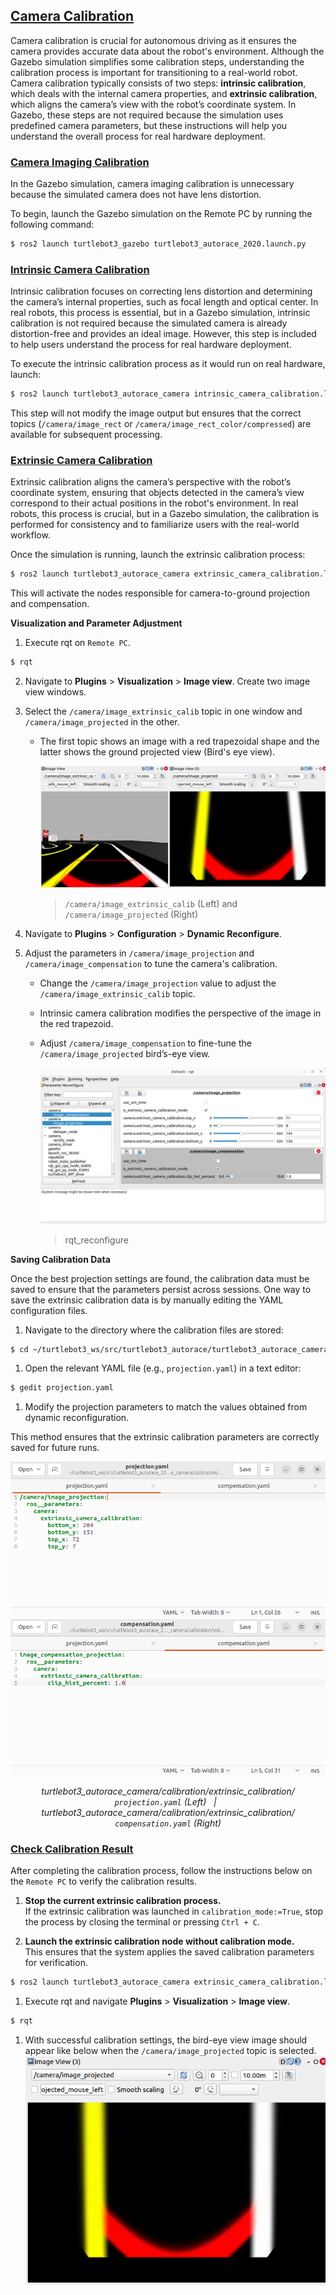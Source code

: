 ## [Camera Calibration](#camera-calibration)

Camera calibration is crucial for autonomous driving as it ensures the camera provides accurate data about the robot's environment. Although the Gazebo simulation simplifies some calibration steps, understanding the calibration process is important for transitioning to a real-world robot. 
Camera calibration typically consists of two steps: **intrinsic calibration**, which deals with the internal camera properties, and **extrinsic calibration**, which aligns the camera’s view with the robot’s coordinate system. In Gazebo, these steps are not required because the simulation uses predefined camera parameters, but these instructions will help you understand the overall process for real hardware deployment.

### [Camera Imaging Calibration](#camera-imaging-calibration)

In the Gazebo simulation, camera imaging calibration is unnecessary because the simulated camera does not have lens distortion. 

To begin, launch the Gazebo simulation on the Remote PC by running the following command:

```bash
$ ros2 launch turtlebot3_gazebo turtlebot3_autorace_2020.launch.py
```

### [Intrinsic Camera Calibration](#intrinsic-camera-calibration)

Intrinsic calibration focuses on correcting lens distortion and determining the camera’s internal properties, such as focal length and optical center.
In real robots, this process is essential, but in a Gazebo simulation, intrinsic calibration is not required because the simulated camera is already distortion-free and provides an ideal image. However, this step is included to help users understand the process for real hardware deployment.

To execute the intrinsic calibration process as it would run on real hardware, launch:
```bash
$ ros2 launch turtlebot3_autorace_camera intrinsic_camera_calibration.launch.py
```
This step will not modify the image output but ensures that the correct topics (`/camera/image_rect` or `/camera/image_rect_color/compressed`) are available for subsequent processing.

### [Extrinsic Camera Calibration](#extrinsic-camera-calibration)

Extrinsic calibration aligns the camera’s perspective with the robot’s coordinate system, ensuring that objects detected in the camera’s view correspond to their actual positions in the robot's environment. In real robots, this process is crucial, but in a Gazebo simulation, the calibration is performed for consistency and to familiarize users with the real-world workflow.

Once the simulation is running, launch the extrinsic calibration process:
```bash
$ ros2 launch turtlebot3_autorace_camera extrinsic_camera_calibration.launch.py calibration_mode:=True
```
This will activate the nodes responsible for camera-to-ground projection and compensation.

**Visualization and Parameter Adjustment**

1. Execute rqt on `Remote PC`.
```bash
$ rqt
```

2. Navigate to **Plugins** > **Visualization** > **Image view**. Create two image view windows.

3. Select the `/camera/image_extrinsic_calib` topic in one window and `/camera/image_projected` in the other.
   - The first topic shows an image with a red trapezoidal shape and the latter shows the ground projected view (Bird's eye view).

      ![](/assets/images/platform/turtlebot3/autonomous_driving/humble_extrinsic_calibration.png)
      > `/camera/image_extrinsic_calib` (Left) and `/camera/image_projected` (Right)

4. Navigate to **Plugins** > **Configuration** > **Dynamic Reconfigure**.

5. Adjust the parameters in `/camera/image_projection` and `/camera/image_compensation` to tune the camera's calibration.
   - Change the `/camera/image_projection` value to adjust the `/camera/image_extrinsic_calib` topic.
   - Intrinsic camera calibration modifies the perspective of the image in the red trapezoid.
   - Adjust `/camera/image_compensation` to fine-tune the `/camera/image_projected` bird’s-eye view.

      ![](/assets/images/platform/turtlebot3/autonomous_driving/humble_extrinsic_calibration_reconfigure.png)
      > rqt_reconfigure

**Saving Calibration Data**

Once the best projection settings are found, the calibration data must be saved to ensure that the parameters persist across sessions. One way to save the extrinsic calibration data is by manually editing the YAML configuration files.

1. Navigate to the directory where the calibration files are stored:
```bash
$ cd ~/turtlebot3_ws/src/turtlebot3_autorace/turtlebot3_autorace_camera/calibration/extrinsic_calibration/
```
1. Open the relevant YAML file (e.g., `projection.yaml`) in a text editor:
```bash
$ gedit projection.yaml
```

1. Modify the projection parameters to match the values obtained from dynamic reconfiguration.

This method ensures that the extrinsic calibration parameters are correctly saved for future runs.

<p align="center">
  <img src="/assets/images/platform/turtlebot3/autonomous_driving/humble_projection_yaml.png" width="700"/>
  <img src="/assets/images/platform/turtlebot3/autonomous_driving/humble_compensation_yaml.png" width="700"/>
</p>

<p align="center">
  <em>turtlebot3_autorace_camera/calibration/extrinsic_calibration/ <code>projection.yaml</code> (Left) &nbsp; | &nbsp; 
  turtlebot3_autorace_camera/calibration/extrinsic_calibration/ <code>compensation.yaml</code> (Right)</em>
</p>

### [Check Calibration Result](#check-calibration-result)

After completing the calibration process, follow the instructions below on the `Remote PC` to verify the calibration results.

1. **Stop the current extrinsic calibration process.**  
  If the extrinsic calibration was launched in `calibration_mode:=True`, stop the process by closing the terminal or pressing `Ctrl + C`.

2. **Launch the extrinsic calibration node without calibration mode.**  
  This ensures that the system applies the saved calibration parameters for verification.
```bash
$ ros2 launch turtlebot3_autorace_camera extrinsic_camera_calibration.launch.py
```

1. Execute rqt and navigate **Plugins** > **Visualization** > **Image view**.
```bash
$ rqt
```

1. With successful calibration settings, the bird-eye view image should appear like below when the `/camera/image_projected` topic is selected.
![](/assets/images/platform/turtlebot3/autonomous_driving/humble_camera_calibration_rqt_image_view.png)

